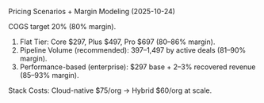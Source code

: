 Pricing Scenarios + Margin Modeling (2025-10-24)

COGS target 20% (80% margin).

1) Flat Tier: Core $297, Plus $497, Pro $697 (80–86% margin).
2) Pipeline Volume (recommended): $397–$1,497 by active deals (81–90% margin).
3) Performance-based (enterprise): $297 base + 2–3% recovered revenue (85–93% margin).

Stack Costs: Cloud-native $75/org → Hybrid $60/org at scale.
